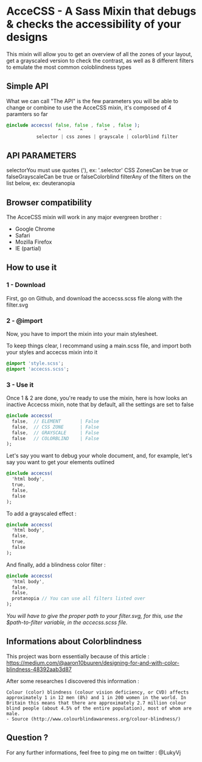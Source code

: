 # AcceCSS - A Sass Mixin that debugs & checks the accessibility of your designs

This mixin will allow you to get an overview of all the zones of your layout, get a grayscaled version to check the contrast, as well as 8 different filters to emulate the most common coloblindness types


## Simple API
What we can call "The API" is the few parameters you will be able to change or combine to use the AcceCSS mixin, it's composed of 4 paramters so far

```sass
@include accecss( false, false , false , false );
                   ^       ^        ^        ^
           selector | css zones | grayscale | colorblind filter
``` 

## API PARAMETERS
selectorYou must use quotes ('), ex: '.selector' CSS ZonesCan be true or falseGrayscaleCan be true or falseColorblind filterAny of the filters on the list below, ex: deuteranopia

## Browser compatibility
The AcceCSS mixin will work in any major evergreen brother :
- Google Chrome
- Safari
- Mozilla Firefox
- IE (partial)

## How to use it

### 1 - Download
First, go on Github, and download the accecss.scss file along with the filter.svg

### 2 - @import
Now, you have to import the mixin into your main stylesheet.

To keep things clear, I recommand using a main.scss file, and import both your styles and accecss mixin into it
```sass
@import 'style.scss';
@import 'accecss.scss';
```

### 3 - Use it
Once 1 & 2 are done, you're ready to use the mixin, here is how looks an inactive Accecss mixin, note that by default, all the settings are set to false
```sass
@include accecss( 
  false,  // ELEMENT       | False
  false,  // CSS ZONE      | False
  false,  // GRAYSCALE     | False
  false   // COLORBLIND    | False
);
```

Let's say you want to debug your whole document, and, for example, let's say you want to get your elements outlined
```sass
@include accecss( 
  'html body',
  true,
  false,
  false
);
```

To add a grayscaled effect :
```sass
@include accecss( 
  'html body',
  false,
  true,
  false
);
```

And finally, add a blindness color filter :
```sass
@include accecss( 
  'html body',
  false,
  false,
  protanopia // You can use all filters listed over
);
```

*You will have to give the proper path to your filter.svg, for this, use the $path-to-filter variable, in the accecss.scss file.*


## Informations about Colorblindness

This project was born essentially because of this article :
https://medium.com/@aaron10buuren/designing-for-and-with-color-blindness-48392aab3d87

After some researches I discovered this information :
    
    Colour (color) blindness (colour vision deficiency, or CVD) affects approximately 1 in 12 men (8%) and 1 in 200 women in the world. In Britain this means that there are approximately 2.7 million colour blind people (about 4.5% of the entire population), most of whom are male.
    - Source (http://www.colourblindawareness.org/colour-blindness/)

## Question ?

For any further informations, feel free to ping me on twitter : @LukyVj
